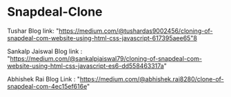 # Snapdeal-Clone
Tushar Blog link: "https://medium.com/@tushardas9002456/cloning-of-snapdeal-com-website-using-html-css-javascript-617395aee65"8


Sankalp Jaiswal Blog link : "https://medium.com/@sankalpjaiswal79/cloning-of-snapdeal-com-website-using-html-css-javascript-es6-dd558463317a"

Abhishek Rai Blog Link : "https://medium.com/@abhishek.rai8280/clone-of-snapdeal-com-4ec15ef616e"
